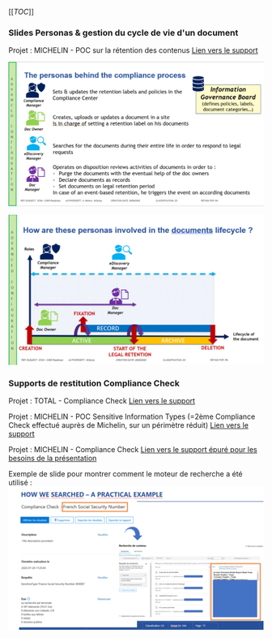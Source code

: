 [[_TOC_]]

### Slides Personas & gestion du cycle de vie d'un document
Projet : MICHELIN - POC sur la rétention des contenus 
[Lien vers le support](https://teams.microsoft.com/l/file/A31AFC8D-5A9F-4E3F-8E9A-8CE50214CB2F?tenantId=6adf23d8-eabe-44c8-b68a-0b8fb7aacef9&fileType=pptx&objectUrl=https%3A%2F%2Fswordoffice.sharepoint.com%2Fsites%2FMICHELIN-Compliance%2FDocuments%20partages%2FGeneral%2FRetention%20POC%20-%202020%2FWorkshop_Sword_Final.pptx&baseUrl=https%3A%2F%2Fswordoffice.sharepoint.com%2Fsites%2FMICHELIN-Compliance&serviceName=teams&threadId=19:5a6fcadca3bf4d96954b329a7490a964@thread.skype&groupId=171af748-2c04-424e-8572-092f16886d6e)

![image.png](/.attachments/image-6d8789b1-2f85-44f4-b992-b4bfe5bbee1d.png)

![image.png](/.attachments/image-217b0438-f40c-46e9-ba51-d0d1787c7917.png)

### Supports de restitution Compliance Check
Projet : TOTAL - Compliance Check
[Lien vers le support](https://teams.microsoft.com/l/file/1F56AFBD-CDB7-4C07-91E3-345960EA37C3?tenantId=6adf23d8-eabe-44c8-b68a-0b8fb7aacef9&fileType=pptx&objectUrl=https%3A%2F%2Fswordoffice.sharepoint.com%2Fsites%2FIDS-ComplianceWorkshops%2FDocuments%20partages%2FTOTAL%2FTOTAL%20-%20Restitution%20-%20FINAL.pptx&baseUrl=https%3A%2F%2Fswordoffice.sharepoint.com%2Fsites%2FIDS-ComplianceWorkshops&serviceName=teams&threadId=19:fbada543ca544288b5492102fc71f471@thread.tacv2&groupId=3cb889ea-2dd4-400f-b050-b41a24c97041)

Projet : MICHELIN - POC Sensitive Information Types (=2ème Compliance Check effectué auprès de Michelin, sur un périmètre réduit)
[Lien vers le support](https://teams.microsoft.com/l/file/28C16B44-B1B4-430E-813B-F271F1A6F041?tenantId=6adf23d8-eabe-44c8-b68a-0b8fb7aacef9&fileType=pptx&objectUrl=https%3A%2F%2Fswordoffice.sharepoint.com%2Fsites%2FMICHELIN-Compliance%2FDocuments%20partages%2FGeneral%2FSIT%20POC%20-%202021%2FSIT%20POC%20CloseOut.pptx&baseUrl=https%3A%2F%2Fswordoffice.sharepoint.com%2Fsites%2FMICHELIN-Compliance&serviceName=teams&threadId=19:5a6fcadca3bf4d96954b329a7490a964@thread.skype&groupId=171af748-2c04-424e-8572-092f16886d6e)


Projet : MICHELIN - Compliance Check
[Lien vers le support épuré pour les besoins de la présentation](https://teams.microsoft.com/l/file/0CA8724B-01DA-4622-AAA7-419DD1D50186?tenantId=6adf23d8-eabe-44c8-b68a-0b8fb7aacef9&fileType=pptx&objectUrl=https%3A%2F%2Fswordoffice.sharepoint.com%2Fsites%2FMICHELIN-Compliance%2FDocuments%20partages%2FGeneral%2FCompliance%20Check%20-%202020%2FEA%20-%20CloseOut%20Compliance%20Check%20-%20DCSI%20Management%20Team%20HighLights.pptx&baseUrl=https%3A%2F%2Fswordoffice.sharepoint.com%2Fsites%2FMICHELIN-Compliance&serviceName=teams&threadId=19:5a6fcadca3bf4d96954b329a7490a964@thread.skype&groupId=171af748-2c04-424e-8572-092f16886d6e)

Exemple de slide pour montrer comment le moteur de recherche a été utilisé :
![image.png](/.attachments/image-30085584-4a2d-4318-bf22-118b38dcdaa6.png)